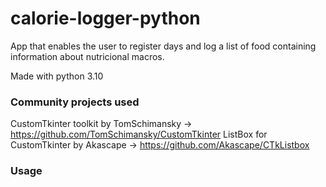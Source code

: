 # calorie-logger-python

App that enables the user to register days and log a list of food containing information about nutricional macros.

Made with python 3.10

### Community projects used

CustomTkinter toolkit by TomSchimansky -> https://github.com/TomSchimansky/CustomTkinter
ListBox for CustomTkinter by Akascape -> https://github.com/Akascape/CTkListbox

### Usage